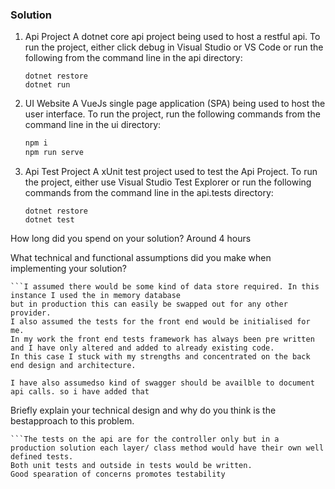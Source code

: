 ### Solution
1. Api Project
A dotnet core api project being used to host a restful api. To run the project, either click debug in Visual Studio or VS Code or run the following from the command line in the api directory: 
    ```
	dotnet restore
	dotnet run
	```
2. UI Website
A VueJs single page application (SPA) being used to host the user interface. To run the project, run the following commands from the command line in the ui directory:
    ```bash
	npm i
	npm run serve
	```
3. Api Test Project
A xUnit test project used to test the Api Project. To run the project, either use Visual Studio Test Explorer or run the following commands from the command line in the api.tests directory:
    ```
	dotnet restore
	dotnet test
	```


How long did you spend on your solution?
	Around 4 hours

What technical and functional assumptions did you make when implementing your solution?

	```I assumed there would be some kind of data store required. In this instance I used the in memory database 
	but in production this can easily be swapped out for any other provider.
	I also assumed the tests for the front end would be initialised for me. 
	In my work the front end tests framework has always been pre written and I have only altered and added to already existing code.
	In this case I stuck with my strengths and concentrated on the back end design and architecture.

	I have also assumedso kind of swagger should be availble to document api calls. so i have added that
  
	

Briefly explain your technical design and why do you think is the bestapproach to this problem.

	```The tests on the api are for the controller only but in a production solution each layer/ class method would have their own well defined tests.
	Both unit tests and outside in tests would be written.
	Good spearation of concerns promotes testability 
	



